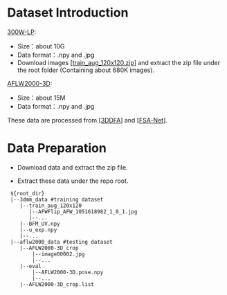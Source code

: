 # Dataset Introduction

[300W-LP](https://drive.google.com/file/d/1YVBRcXmCeO1t5Bepv67KVr_QKcOur3Yy/view?usp=sharing):

* Size：about 10G
* Data format：.npy and .jpg
* Download images [<a href="https://github.com/cleardusk/3DDFA">train_aug_120x120.zip</a>] and extract the zip file under the root folder (Containing about 680K images).

[AFLW2000-3D](https://drive.google.com/file/d/1SQsMhvAmpD1O8Hm0yEGom0C0rXtA0qs8/view?usp=sharing):
* Size：about 15M
* Data format：.npy and .jpg

These data are processed from [<a href="https://github.com/cleardusk/3DDFA">3DDFA</a>] and [<a href="https://github.com/shamangary/FSA-Net">FSA-Net</a>].

# Data Preparation

* Download data and extract the zip file. 

* Extract these data under the repo root.

```shell
 ${root_dir}
 |--3dmm_data #training dataset
    |--train_aug_120x120
       |--AFWFlip_AFW_1051618982_1_0_1.jpg
       |--...
    |--BFM_UV.npy
    |--u_exp.npy
    |--...    
 |--aflw2000_data #testing dataset
    |--AFLW2000-3D_crop
        |--image00002.jpg
        |--...
    |--eval
        |--AFLW2000-3D.pose.npy
        |--...
    |--AFLW2000-3D_crop.list
```